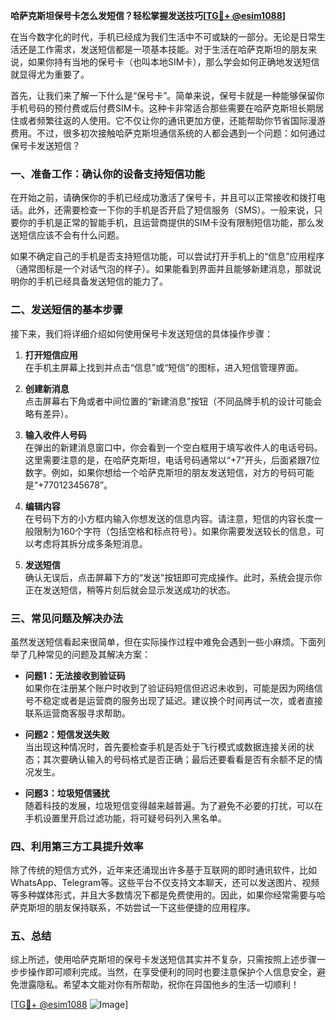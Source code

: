 **哈萨克斯坦保号卡怎么发短信？轻松掌握发送技巧[[TG💪+ @esim1088](https://t.me/s/esim1088)]**

在当今数字化的时代，手机已经成为我们生活中不可或缺的一部分。无论是日常生活还是工作需求，发送短信都是一项基本技能。对于生活在哈萨克斯坦的朋友来说，如果你持有当地的保号卡（也叫本地SIM卡），那么学会如何正确地发送短信就显得尤为重要了。

首先，让我们来了解一下什么是“保号卡”。简单来说，保号卡就是一种能够保留你手机号码的预付费或后付费SIM卡。这种卡非常适合那些需要在哈萨克斯坦长期居住或者频繁往返的人使用。它不仅让你的通讯更加方便，还能帮助你节省国际漫游费用。不过，很多初次接触哈萨克斯坦通信系统的人都会遇到一个问题：如何通过保号卡发送短信？

### 一、准备工作：确认你的设备支持短信功能

在开始之前，请确保你的手机已经成功激活了保号卡，并且可以正常接收和拨打电话。此外，还需要检查一下你的手机是否开启了短信服务（SMS）。一般来说，只要你的手机是正常的智能手机，且运营商提供的SIM卡没有限制短信功能，那么发送短信应该不会有什么问题。

如果不确定自己的手机是否支持短信功能，可以尝试打开手机上的“信息”应用程序（通常图标是一个对话气泡的样子）。如果能看到界面并且能够新建消息，那就说明你的手机已经具备发送短信的能力了。

### 二、发送短信的基本步骤

接下来，我们将详细介绍如何使用保号卡发送短信的具体操作步骤：

1. **打开短信应用**  
   在手机主屏幕上找到并点击“信息”或“短信”的图标，进入短信管理界面。

2. **创建新消息**  
   点击屏幕右下角或者中间位置的“新建消息”按钮（不同品牌手机的设计可能会略有差异）。

3. **输入收件人号码**  
   在弹出的新建消息窗口中，你会看到一个空白框用于填写收件人的电话号码。这里需要注意的是，在哈萨克斯坦，电话号码通常以“+7”开头，后面紧跟7位数字。例如，如果你想给一个哈萨克斯坦的朋友发送短信，对方的号码可能是“+77012345678”。

4. **编辑内容**  
   在号码下方的小方框内输入你想发送的信息内容。请注意，短信的内容长度一般限制为160个字符（包括空格和标点符号）。如果你需要发送较长的信息，可以考虑将其拆分成多条短消息。

5. **发送短信**  
   确认无误后，点击屏幕下方的“发送”按钮即可完成操作。此时，系统会提示你正在发送短信，稍等片刻后就会显示发送成功的状态。

### 三、常见问题及解决办法

虽然发送短信看起来很简单，但在实际操作过程中难免会遇到一些小麻烦。下面列举了几种常见的问题及其解决方案：

- **问题1：无法接收到验证码**  
  如果你在注册某个账户时收到了验证码短信但迟迟未收到，可能是因为网络信号不稳定或者是运营商的服务出现了延迟。建议换个时间再试一次，或者直接联系运营商客服寻求帮助。

- **问题2：短信发送失败**  
  当出现这种情况时，首先要检查手机是否处于飞行模式或数据连接关闭的状态；其次要确认输入的号码格式是否正确；最后还要看看是否有余额不足的情况发生。

- **问题3：垃圾短信骚扰**  
  随着科技的发展，垃圾短信变得越来越普遍。为了避免不必要的打扰，可以在手机设置里开启过滤功能，将可疑号码列入黑名单。

### 四、利用第三方工具提升效率

除了传统的短信方式外，近年来还涌现出许多基于互联网的即时通讯软件，比如WhatsApp、Telegram等。这些平台不仅支持文本聊天，还可以发送图片、视频等多种媒体形式，并且大多数情况下都是免费使用的。因此，如果你经常需要与哈萨克斯坦的朋友保持联系，不妨尝试一下这些便捷的应用程序。

### 五、总结

综上所述，使用哈萨克斯坦的保号卡发送短信其实并不复杂，只需按照上述步骤一步步操作即可顺利完成。当然，在享受便利的同时也要注意保护个人信息安全，避免泄露隐私。希望本文能对你有所帮助，祝你在异国他乡的生活一切顺利！

[[TG💪+ @esim1088](https://t.me/s/esim1088) ![Image](https://i.postimg.cc/4NQfJmqS/Snipaste-2025-05-13-00-14-12.png)]